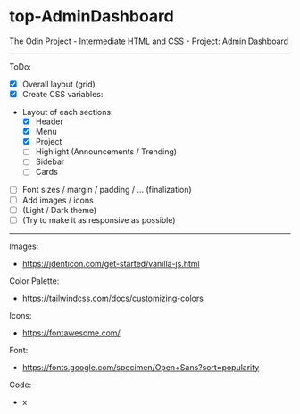 # top-AdminDashboard
The Odin Project - Intermediate HTML and CSS - Project: Admin Dashboard
___
ToDo:
- [x] Overall layout (grid)
- [x] Create CSS variables:
- Layout of each sections:
     - [x] Header
     - [x] Menu
     - [x] Project
     - [ ] Highlight (Announcements / Trending)
     - [ ] Sidebar
     - [ ] Cards
- [ ] Font sizes / margin / padding / ... (finalization)
- [ ] Add images / icons
- [ ] (Light / Dark theme)
- [ ] (Try to make it as responsive as possible)

___
Images:
- https://jdenticon.com/get-started/vanilla-js.html

Color Palette:
- https://tailwindcss.com/docs/customizing-colors

Icons:
- https://fontawesome.com/

Font:
- https://fonts.google.com/specimen/Open+Sans?sort=popularity

Code:
- x